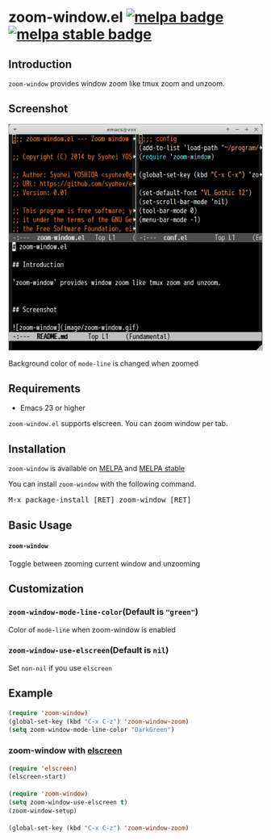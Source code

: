 # zoom-window.el [![melpa badge][melpa-badge]][melpa-link] [![melpa stable badge][melpa-stable-badge]][melpa-stable-link]

## Introduction

`zoom-window` provides window zoom like tmux zoom and unzoom.


## Screenshot

![zoom-window](image/zoom-window.gif)

Background color of `mode-line` is changed when zoomed


## Requirements

* Emacs 23 or higher

`zoom-window.el` supports elscreen. You can zoom window per tab.

## Installation

`zoom-window` is available on [MELPA](https://melpa.org/) and [MELPA stable](https://stable.melpa.org/)

You can install `zoom-window` with the following command.

<kbd>M-x package-install [RET] zoom-window [RET]</kbd>


## Basic Usage

#### `zoom-window`

Toggle between zooming current window and unzooming


## Customization

### `zoom-window-mode-line-color`(Default is `"green"`)

Color of `mode-line` when zoom-window is enabled

### `zoom-window-use-elscreen`(Default is `nil`)

Set `non-nil` if you use `elscreen`


## Example

```lisp
(require 'zoom-window)
(global-set-key (kbd "C-x C-z") 'zoom-window-zoom)
(setq zoom-window-mode-line-color "DarkGreen")
```

### zoom-window with [elscreen](https://github.com/knu/elscreen)

```lisp
(require 'elscreen)
(elscreen-start)

(require 'zoom-window)
(setq zoom-window-use-elscreen t)
(zoom-window-setup)

(global-set-key (kbd "C-x C-z") 'zoom-window-zoom)
```

[melpa-link]: https://melpa.org/#/zoom-window
[melpa-stable-link]: https://stable.melpa.org/#/zoom-window
[melpa-badge]: https://melpa.org/packages/zoom-window-badge.svg
[melpa-stable-badge]: https://stable.melpa.org/packages/zoom-window-badge.svg
